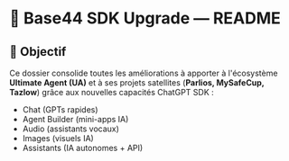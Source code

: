 # 🧭 Base44 SDK Upgrade — README

## 🎯 Objectif
Ce dossier consolide toutes les améliorations à apporter à l'écosystème **Ultimate Agent (UA)** et à ses projets satellites (**Parlios, MySafeCup, Tazlow**) grâce aux nouvelles capacités ChatGPT SDK :
- Chat (GPTs rapides)
- Agent Builder (mini-apps IA)
- Audio (assistants vocaux)
- Images (visuels IA)
- Assistants (IA autonomes + API)
